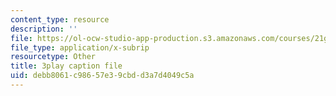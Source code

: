 ```yaml
---
content_type: resource
description: ''
file: https://ol-ocw-studio-app-production.s3.amazonaws.com/courses/21g-503-japanese-iii-fall-2019/debb8061c98657e39cbdd3a7d4049c5a_-W8jzpw_TgE.vtt
file_type: application/x-subrip
resourcetype: Other
title: 3play caption file
uid: debb8061-c986-57e3-9cbd-d3a7d4049c5a
---
```

